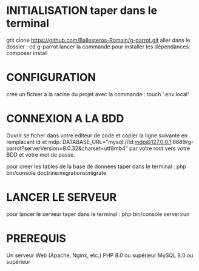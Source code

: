 # INITIALISATION taper dans le terminal

gtit clone https://github.com/Ballesteros-Romain/g-parrot.git
aller dans le dossier : cd g-parrot
lancer la commande pour installer les dépendances: composer install

# CONFIGURATION

cree un fichier a la racine du projet avec la commande : touch '.env.local'

# CONNEXION A LA BDD

Ouvrir se ficher dans votre editeur de code et copier la ligne suivante en remplacant id et mdp: DATABASE_URL="mysql://id:mdp@127.0.0.1:8889/g-parrot?serverVersion=8.0.32&charset=utf8mb4" par votre root vers votre BDD et votre mot de passe.

pour creer les tables de la base de données taper dans le terminal : php bin/console doctrine:migrations:migrate

# LANCER LE SERVEUR

pour lancer le serveur taper dans le terminal : php bin/console server:run

# PREREQUIS

Un serveur Web (Apache, Nginx, etc.)
PHP 8.0 ou supérieur
MySQL 8.0 ou supérieur
